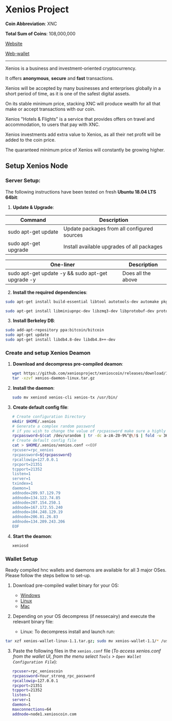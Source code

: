 # Xenios Project

**Coin Abbreviation**: XNC

**Total Sum of Coins**: 108,000,000

[Website](https://xenioscoin.com)

[Web-wallet](https://wallet.xenioscoin.com)

------

Xenios is a business and investment-oriented cryptocurrency.

It offers **anonymous**, **secure** and **fast** transactions.

Xenios will be accepted by many businesses and enterprises globally in a short period of time, as it is one of the safest digital assets.

On its stable minimum price, stacking XNC will produce wealth for all that make or accept transactions with our coin.

Xenios "Hotels & Flights" is a service that provides offers on travel and accommodation, to users that pay with XNC.

Xenios investments add extra value to Xenios, as all their net profit will be added to the coin price.

The quaranteed minimum price of Xenios will constantly be growing higher.

## Setup Xenios Node

### Server Setup:

The following instructions have been tested on fresh **Ubuntu 18.04 LTS 64bit**:

1. **Update & Upgrade**:

| Command | Description |
| --- | --- |
| sudo apt-get update | Update packages from all configured sources |
| sudo apt-get upgrade | Install available upgrades of all packages |

| One-liner | Description |
| --- | --- |
| sudo apt-get update -y && sudo apt-get upgrade -y | Does all the above |

2. **Install the required dependencies**:

```bash
sudo apt-get install build-essential libtool autotools-dev automake pkg-config libssl-dev libevent-dev bsdmainutils python3 libboost-system-dev libboost-filesystem-dev libboost-chrono-dev libboost-test-dev libboost-thread-dev libboost-all-dev libboost-program-options-dev
```

```bash
sudo apt-get install libminiupnpc-dev libzmq3-dev libprotobuf-dev protobuf-compiler unzip software-properties-common
```

3. **Install Berkeley DB**:

```bash
sudo add-apt-repository ppa:bitcoin/bitcoin
sudo apt-get update
sudo apt-get install libdb4.8-dev libdb4.8++-dev
```

### Create and setup Xenios Deamon

1. **Download and decompress pre-compiled deamon**:

```bash
   wget https://github.com/xeniosproject/xenioscoin/releases/download/1.1/xenios-daemon-1.1.tar.gz -O xenios-daemon-linux.tar.gz
   tar -xzvf xenios-daemon-linux.tar.gz
```

2. **Install the daemon**:

```bash
   sudo mv xeniosd xenios-cli xenios-tx /usr/bin/
```

3. **Create default config file**:

```bash
   # Create configuration Directory
   mkdir $HOME/.xenios
   # Generate a complex random password
   # if you wish to change the value of rpcpassword make sure a highly complex password is used
   rpcpassword=$(cat /dev/urandom | tr -dc a-zA-Z0-9%^@\!$ | fold -w 36 | head -n 1)
   # Create default config file
   cat > $HOME/.xenios/xenios.conf <<EOF
   rpcuser=rpc_xenios
   rpcpassword=${rpcpassword}
   rpcallowip=127.0.0.1
   rpcport=21351
   tcpport=21352
   listen=1
   server=1
   txindex=1
   daemon=1
   addnode=209.97.129.79
   addnode=134.122.74.85
   addnode=207.154.250.1
   addnode=167.172.55.240
   addnode=104.248.129.19
   addnode=206.81.26.83
   addnode=134.209.243.206
   EOF
```

4. **Start the deamon**:
```bash
   xeniosd
```

### Wallet Setup

Ready compiled hnc wallets and daemons are available for all 3 major OSes. Please follow the steps bellow to set-up.
1. Download pre-compiled wallet binary for your OS:
     * [Windows](https://github.com/xeniosproject/xenioscoin/releases/download/1.1/xenios-wallet-windows-1.1.zip)
     * [Linux](https://github.com/xeniosproject/xenioscoin/releases/download/1.1/xenios-wallet-linux-1.1.tar.gz)
     * [Mac](https://github.com/xeniosproject/xenioscoin/releases/download/1.1/xenios-wallet-mac-1.1.dmg)

2. Depending on your OS decompress (if nessecairy) and execute the relevant binary file:
     * Linux: To decompress install and launch run: 
```bash
tar xzf xenios-wallet-linux-1.1.tar.gz; sudo mv xenios-wallet-1.1/* /usr/local/bin; xenios-qt
```

3. Paste the following files in the `xenios.conf` file (*To access xenios.conf from the wallet UI, from the menu select `Tools` > `Open Wallet Configuration File`*):
```bash
   rpcuser=rpc_xenioscoin
   rpcpassword=Your_strong_rpc_password
   rpcallowip=127.0.0.1
   rpcport=21351
   tcpport=21352
   listen=1
   server=1
   daemon=1
   maxconnections=64
   addnode=node1.xenioscoin.com
```